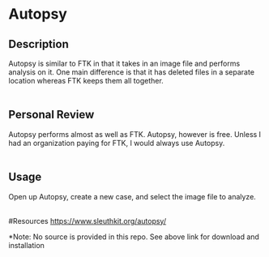 # Autopsy

## Description
Autopsy is similar to FTK in that it takes in an image file and performs analysis on it. One main difference is that it has deleted files in a separate location whereas FTK keeps them all together.
<br />
<br />

## Personal Review
Autopsy performs almost as well as FTK. Autopsy, however is free. Unless I had an organization paying for FTK, I would always use Autopsy.
<br />
<br />

## Usage
Open up Autopsy, create a new case, and select the image file to analyze.
<br />
<br />

#Resources
https://www.sleuthkit.org/autopsy/

*Note: No source is provided in this repo. See above link for download and installation
